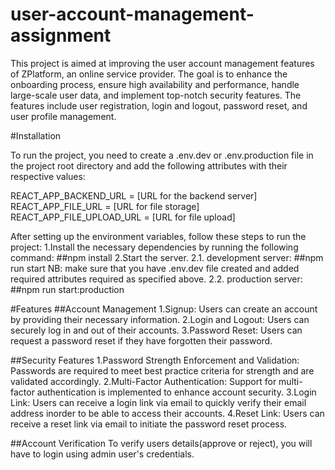 # user-account-management-assignment
This project is aimed at improving the user account management features of ZPlatform, an online service provider. The goal is to enhance the onboarding process, ensure high availability and performance, handle large-scale user data, and implement top-notch security features. The features include user registration, login and logout, password reset, and user profile management.

#Installation

To run the project, you need to create a .env.dev or .env.production file in the project root directory and add the following attributes with their respective values:

REACT_APP_BACKEND_URL = [URL for the backend server]
REACT_APP_FILE_URL = [URL for file storage]
REACT_APP_FILE_UPLOAD_URL = [URL for file upload]

After setting up the environment variables, follow these steps to run the project:
1.Install the necessary dependencies by running the following command:
##npm install
2.Start the server.
2.1. development server:
##npm run start
NB: make sure that you have .env.dev file created and added required attributes required as specified above.
2.2. production server:
##npm run start:production

#Features
##Account Management
1.Signup: Users can create an account by providing their necessary information.
2.Login and Logout: Users can securely log in and out of their accounts.
3.Password Reset: Users can request a password reset if they have forgotten their password.

##Security Features
1.Password Strength Enforcement and Validation: Passwords are required to meet best practice criteria for strength and are validated accordingly.
2.Multi-Factor Authentication: Support for multi-factor authentication is implemented to enhance account security.
3.Login Link: Users can receive a login link via email to quickly verify their email address inorder to be able to access their accounts.
4.Reset Link: Users can receive a reset link via email to initiate the password reset process.

##Account Verification
To verify users details(approve or reject), you will have to login using admin user's credentials.
